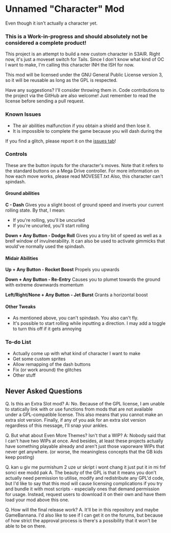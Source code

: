# Unnamed "Character" Mod
Even though it isn't actually a character yet.

### This is a Work-in-progress and should absolutely not be considered a complete product!

This project is an attempt to build a new custom character in S3AIR. Right now, it's just a moveset switch for Tails. Since I don't know what kind of OC I want to make, I'm calling this character INH the ISH for now.

This mod will be licensed under the GNU General Public License version 3, so it will be reusable as long as the GPL is respected. 
  
Have any suggestions? I'll consider throwing them in. Code contributions to the project via the GitHub are also welcome! Just remember to read the license before sending a pull request.

### Known Issues

 - The air abilities malfunction if you obtain a shield and then lose it.
 - It is impossible to complete the game because you will dash during the 

If you find a glitch, please report it on the [issues tab](https://github.com/ShadowXeldron/ShadowXeldrons-S3AIR-Mods/issues)!
### Controls

These are the button inputs for the character's moves. Note that it refers to the standard buttons on a Mega Drive controller. For more information on how each move works, please read MOVESET.txt
Also, this character can't spindash.

#### Ground abilities

**C - Dash**
Gives you a slight boost of ground speed and inverts your current rolling state. By that, I mean:
 - If you're rolling, you'll be uncurled
 - If you're uncurled, you'll start rolling

**Down + Any Button - Dodge Roll**
Gives you a tiny bit of speed as well as a breif window of invulnerability. It can also be used to activate gimmicks that would've normally used the spindash.


#### Midair Abilities

**Up + Any Button - Rocket Boost**
Propels you upwards

**Down + Any Button - Re-Entry**
Causes you to plumet towards the ground with extreme downwards momentum

**Left/Right/None + Any Button - Jet Burst**
Grants a horizontal boost

#### Other Tweaks

- As mentioned above, you can't spindash. You also can't fly.
- It's possible to start rolling while inputting a direction. I may add a toggle to turn this off if it gets annoying

### To-do List

 - Actually come up with what kind of character I want to make
 - Get some custom sprites
 - Allow remapping of the dash buttons
 - Fix (or work around) the glitches
 - Other stuff

Never Asked Questions
-
  
Q. Is this an Extra Slot mod?
A: No. Because of the GPL license, I am unable to statically link with or use functions from mods that are not available under a GPL-compatible license. This also means that you cannot make an extra slot version. Finally, if any of you ask for an extra slot version regardless of this message, I'll snap your ankles.
  
Q. But what about Even More Themes? Isn't that a WIP?
A: Nobody said that I can't have two WIPs at once. And besides, at least these projects actually have something playable already and aren't just those vaporware WIPs that never get anywhere. (or worse, the meaningless concepts that the GB kids keep posting)

Q. kan u giv me purmishum 2 uze ur skript i wont chang it just put it in mi fnf sonci exe modd pak
A. The beauty of the GPL is that it means you don't actually need permission to utilise, modify and redistribute any GPL'd code, but I'd like to say that this mod will cause licensing complications if you try and bundle it with most scripts - especially ones that demand permission for usage. Instead, request users to download it on their own and have them load your mod above this one.
  
Q. How will the final release work?
A. It'll be in this repository and maybe GameBannana. I'd also like to see if I can get it on the forums, but because of how strict the approval process is there's a possibility that it won't be able to be on there.

